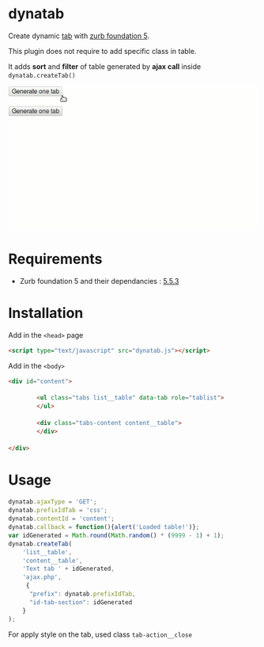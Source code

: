 # dynatab
Create dynamic [tab](http://foundation.zurb.com/sites/docs/v/5.5.3/components/tabs.html) with [zurb foundation 5](http://foundation.zurb.com/sites/docs/v/5.5.3/).

This plugin does not require to add specific class in table. 

It adds **sort** and **filter** of table generated by **ajax call** inside `dynatab.createTab()`  

![alt tag](https://github.com/general03/dynatab/blob/master/anim.gif)

# Requirements
- Zurb foundation 5 and their dependancies : [5.5.3](http://foundation.zurb.com/downloads/foundation-5.5.3.zip)
 
# Installation
Add in the `<head>` page

```html 
<script type="text/javascript" src="dynatab.js"></script>
```

Add in the `<body>`

```html
<div id="content">

        <ul class="tabs list__table" data-tab role="tablist">
        </ul>

        <div class="tabs-content content__table">         
        </div>
        
</div>
```

# Usage

```javascript
dynatab.ajaxType = 'GET';
dynatab.prefixIdTab = 'css';
dynatab.contentId = 'content';  
dynatab.callback = function(){alert('Loaded table!')};
var idGenerated = Math.round(Math.random() * (9999 - 1) + 1);
dynatab.createTab(
    'list__table',
    'content__table',
    'Text tab ' + idGenerated,
    'ajax.php', 
     { 
      "prefix": dynatab.prefixIdTab,     
      "id-tab-section": idGenerated
    }
);
  ```
  
  For apply style on the tab, used class `tab-action__close`
